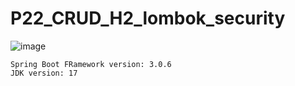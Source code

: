# P22_CRUD_H2_lombok_security
![image](https://github.com/JoseMarin/P22_CRUD_H2_lombok_security/assets/16636086/d5b2b9d9-db22-4955-a8b5-9e9c84a40fdd)
```
Spring Boot FRamework version: 3.0.6
JDK version: 17
```
